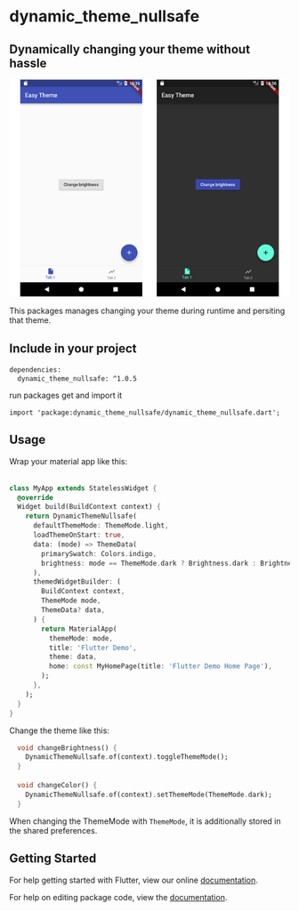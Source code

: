 # dynamic_theme_nullsafe

## Dynamically changing your theme without hassle

![](https://github.com/ehtsham623/dynamic_theme_nullsafe/blob/main/assets/theme.png)

This packages manages changing your theme during runtime and persiting that theme.

## Include in your project

```
dependencies:
  dynamic_theme_nullsafe: ^1.0.5
```

run packages get and import it

```
import 'package:dynamic_theme_nullsafe/dynamic_theme_nullsafe.dart';
```

## Usage

Wrap your material app like this:

```dart

class MyApp extends StatelessWidget {
  @override
  Widget build(BuildContext context) {
    return DynamicThemeNullsafe(
      defaultThemeMode: ThemeMode.light,
      loadThemeOnStart: true,
      data: (mode) => ThemeData(
        primarySwatch: Colors.indigo,
        brightness: mode == ThemeMode.dark ? Brightness.dark : Brightness.light,
      ),
      themedWidgetBuilder: (
        BuildContext context,
        ThemeMode mode,
        ThemeData? data,
      ) {
        return MaterialApp(
          themeMode: mode,
          title: 'Flutter Demo',
          theme: data,
          home: const MyHomePage(title: 'Flutter Demo Home Page'),
        );
      },
    );
  }
}

```

Change the theme like this:

```dart
  void changeBrightness() {
    DynamicThemeNullsafe.of(context).toggleThemeMode();
  }

  void changeColor() {
    DynamicThemeNullsafe.of(context).setThemeMode(ThemeMode.dark);
  }

```

When changing the ThemeMode with `ThemeMode`, it is additionally stored in the shared preferences.

## Getting Started

For help getting started with Flutter, view our online [documentation](https://flutter.io/).

For help on editing package code, view the [documentation](https://flutter.io/developing-packages/).
